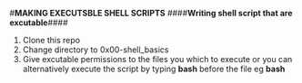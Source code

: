 #**MAKING EXECUTSBLE SHELL SCRIPTS**
####**Writing shell script that are excutable**####
1. Clone this repo 
2. Change directory to 0x00-shell_basics 
3. Give excutable permissions to the files you 
which to execute or you can alternatively execute the script
by typing **bash** before the file eg **bash <file name>**
